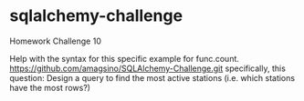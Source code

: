 # sqlalchemy-challenge
Homework Challenge 10

Help with the syntax for this specific example for func.count.
https://github.com/amagsino/SQLAlchemy-Challenge.git
specifically, this question: Design a query to find the most active stations (i.e. which stations have the most rows?)